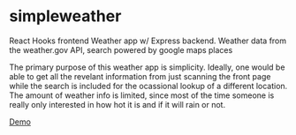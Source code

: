 # simpleweather
React Hooks frontend Weather app w/ Express backend. Weather data from the weather.gov API, search powered by google maps places

The primary purpose of this weather app is simplicity. Ideally, one would be able to get all the revelant information from just scanning the front page while the search is included for the ocassional lookup of a different location. The amount of weather info is limited, since most of the time someone is really only interested in how hot it is and if it will rain or not.

[Demo](https://simplygovweather.herokuapp.com/)
